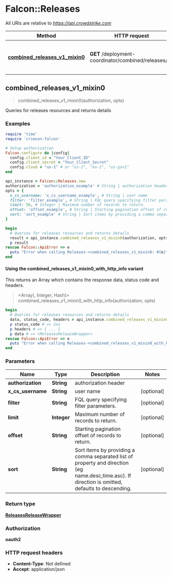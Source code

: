 # Falcon::Releases

All URIs are relative to *https://api.crowdstrike.com*

| Method | HTTP request | Description |
| ------ | ------------ | ----------- |
| [**combined_releases_v1_mixin0**](Releases.md#combined_releases_v1_mixin0) | **GET** /deployment-coordinator/combined/releases/v1 | Queries for releases resources and returns details |


## combined_releases_v1_mixin0

> <ReleasesReleaseWrapper> combined_releases_v1_mixin0(authorization, opts)

Queries for releases resources and returns details

### Examples

```ruby
require 'time'
require 'crimson-falcon'

# Setup authorization
Falcon.configure do |config|
  config.client_id = "Your_Client_ID"
  config.client_secret = "Your_Client_Secret"
  config.cloud = "us-1" # or "us-2", "eu-1", "us-gov1"
end

api_instance = Falcon::Releases.new
authorization = 'authorization_example' # String | authorization header
opts = {
  x_cs_username: 'x_cs_username_example', # String | user name
  filter: 'filter_example', # String | FQL query specifying filter parameters.
  limit: 56, # Integer | Maximum number of records to return.
  offset: 'offset_example', # String | Starting pagination offset of records to return.
  sort: 'sort_example' # String | Sort items by providing a comma separated list of property and direction (eg name.desc,time.asc). If direction is omitted, defaults to descending.
}

begin
  # Queries for releases resources and returns details
  result = api_instance.combined_releases_v1_mixin0(authorization, opts)
  p result
rescue Falcon::ApiError => e
  puts "Error when calling Releases->combined_releases_v1_mixin0: #{e}"
end
```

#### Using the combined_releases_v1_mixin0_with_http_info variant

This returns an Array which contains the response data, status code and headers.

> <Array(<ReleasesReleaseWrapper>, Integer, Hash)> combined_releases_v1_mixin0_with_http_info(authorization, opts)

```ruby
begin
  # Queries for releases resources and returns details
  data, status_code, headers = api_instance.combined_releases_v1_mixin0_with_http_info(authorization, opts)
  p status_code # => 2xx
  p headers # => { ... }
  p data # => <ReleasesReleaseWrapper>
rescue Falcon::ApiError => e
  puts "Error when calling Releases->combined_releases_v1_mixin0_with_http_info: #{e}"
end
```

### Parameters

| Name | Type | Description | Notes |
| ---- | ---- | ----------- | ----- |
| **authorization** | **String** | authorization header |  |
| **x_cs_username** | **String** | user name | [optional] |
| **filter** | **String** | FQL query specifying filter parameters. | [optional] |
| **limit** | **Integer** | Maximum number of records to return. | [optional] |
| **offset** | **String** | Starting pagination offset of records to return. | [optional] |
| **sort** | **String** | Sort items by providing a comma separated list of property and direction (eg name.desc,time.asc). If direction is omitted, defaults to descending. | [optional] |

### Return type

[**ReleasesReleaseWrapper**](ReleasesReleaseWrapper.md)

### Authorization

**oauth2**

### HTTP request headers

- **Content-Type**: Not defined
- **Accept**: application/json

